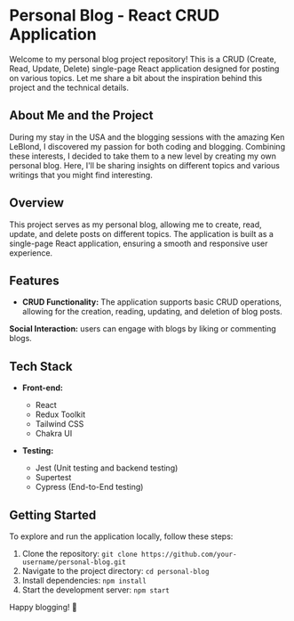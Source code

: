 # Personal Blog - React CRUD Application

Welcome to my personal blog project repository! This is a CRUD (Create, Read, Update, Delete) single-page React application designed for posting on various topics. Let me share a bit about the inspiration behind this project and the technical details.

## About Me and the Project

During my stay in the USA and the blogging sessions with the amazing Ken LeBlond, I discovered my passion for both coding and blogging. Combining these interests, I decided to take them to a new level by creating my own personal blog. Here, I'll be sharing insights on different topics and various writings that you might find interesting.

## Overview

This project serves as my personal blog, allowing me to create, read, update, and delete posts on different topics. The application is built as a single-page React application, ensuring a smooth and responsive user experience.

## Features

- **CRUD Functionality:** The application supports basic CRUD operations, allowing for the creation, reading, updating, and deletion of blog posts.

**Social Interaction:** users can engage with blogs by liking or commenting blogs. 

## Tech Stack 

- **Front-end:**
  - React
  - Redux Toolkit
  - Tailwind CSS
  - Chakra UI

- **Testing:**
  - Jest (Unit testing and backend testing)
  - Supertest
  - Cypress (End-to-End testing)

## Getting Started

To explore and run the application locally, follow these steps:

1. Clone the repository: `git clone https://github.com/your-username/personal-blog.git`
2. Navigate to the project directory: `cd personal-blog`
3. Install dependencies: `npm install`
4. Start the development server: `npm start`


Happy blogging! 📝

 
